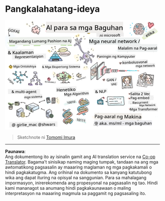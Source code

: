 <!--
CO_OP_TRANSLATOR_METADATA:
{
  "original_hash": "5fef1a0b22498d7188959e2a2cb08af7",
  "translation_date": "2025-08-28T02:26:15+00:00",
  "source_file": "lessons/README.md",
  "language_code": "tl"
}
-->
# Pangkalahatang-ideya

![Pangkalahatang-ideya sa isang doodle](../../../translated_images/ai-overview.0857791951d19500d0ef8b803d77110c738dcafc52306e6d68724742cd4af167.tl.png)

> Sketchnote ni [Tomomi Imura](https://twitter.com/girlie_mac)

---

**Paunawa**:  
Ang dokumentong ito ay isinalin gamit ang AI translation service na [Co-op Translator](https://github.com/Azure/co-op-translator). Bagama't sinisikap naming maging tumpak, tandaan na ang mga awtomatikong pagsasalin ay maaaring maglaman ng mga pagkakamali o hindi pagkakatugma. Ang orihinal na dokumento sa kanyang katutubong wika ang dapat ituring na opisyal na sanggunian. Para sa mahalagang impormasyon, inirerekomenda ang propesyonal na pagsasalin ng tao. Hindi kami mananagot sa anumang hindi pagkakaunawaan o maling interpretasyon na maaaring magmula sa paggamit ng pagsasaling ito.